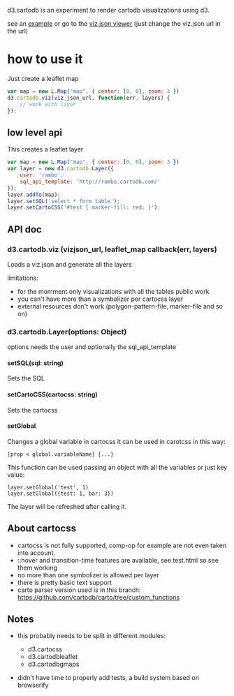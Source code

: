 
d3.cartodb is an experiment to render cartodb visualizations using d3.

see an [example](http://cartodb.github.io/d3.cartodb/test.html) or go to the [viz.json
viewer](http://cartodb.github.io/d3.cartodb/vizjson_visor.html#https://osm2.cartodb.com/api/v2/viz/c217e650-c57f-11e4-848a-0e0c41326911/viz.json)  (just
change the viz.json url in the url)


# how to use it

Just create a leaflet map

```javascript
var map = new L.Map("map", { center: [0, 0], zoom: 3 })
d3.cartodb.viz(viz_json_url, function(err, layers) {
    // work with layer
});
```

## low level api

This creates a leaflet layer

```javascript
var map = new L.Map("map", { center: [0, 0], zoom: 3 })
var layer = new d3.cartodb.Layer({
    user: 'rambo',
    sql_api_template: 'http://rambo.cartodb.com/'
});
layer.addTo(map);
layer.setSQL('select * form table');
layer.setCartoCSS('#test { marker-fill: red; }');
```


## API doc

### d3.cartodb.viz (vizjson_url, leaflet_map callback(err, layers)

Loads a viz.json and generate all the layers

limitations:

- for the momment only visualizations with all the tables public work
- you can't have more than a symbolizer per cartocss layer
- external resources don't work (polygon-pattern-file, marker-file and so on)


### d3.cartodb.Layer(options: Object)
options needs the user and optionally the sql_api_template

#### setSQL(sql: string)
Sets the SQL

#### setCartoCSS(cartocss: string)
Sets the cartocss

#### setGlobal
Changes a global variable in cartocss it can be used in carotcss in this way:
```
[prop < global.variableName] {...}
```

This function can be used passing an object with all the variables or just key value:

```
layer.setGlobal('test', 1)
layer.setGlobal({test: 1, bar: 3})
```
  
The layer will be refreshed after calling it.


## About cartocss

- cartocss is not fully supported, comp-op for example are not even taken into account.
- ::hover and transition-time features are available, see test.html so see them working
- no more than one symbolizer is allowed per layer
- there is pretty basic text support
- carto parser version used is in this branch:
  https://github.com/cartodb/carto/tree/custom_functions

## Notes

- this probably needs to be split in different modules:
    - d3.cartocss
    - d3.cartodbleaflet
    - d3.cartodbgmaps

- didn't have time to properly add tests, a build system based on browserify
